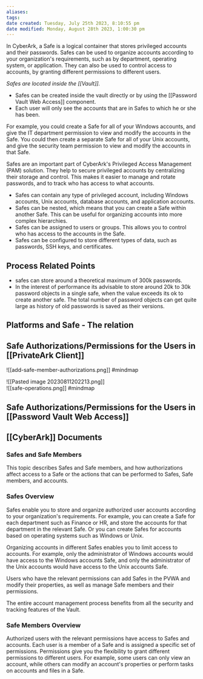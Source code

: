 ```yaml
---
aliases: 
tags: 
date created: Tuesday, July 25th 2023, 8:10:55 pm
date modified: Monday, August 28th 2023, 1:00:30 pm
---
```

In CyberArk, a Safe is a logical container that stores privileged accounts and their passwords. Safes can be used to organize accounts according to your organization's requirements, such as by department, operating system, or application. They can also be used to control access to accounts, by granting different permissions to different users.

*Safes are located inside the [[Vault]].*
- Safes can be created inside the vault directly or by using the [[Password Vault Web Access]] component.
- Each user will only see the accounts that are in Safes to which he or she has been.

For example, you could create a Safe for all of your Windows accounts, and give the IT department permission to view and modify the accounts in the Safe. You could then create a separate Safe for all of your Unix accounts, and give the security team permission to view and modify the accounts in that Safe.

Safes are an important part of CyberArk's Privileged Access Management (PAM) solution. They help to secure privileged accounts by centralizing their storage and control. This makes it easier to manage and rotate passwords, and to track who has access to what accounts.

- Safes can contain any type of privileged account, including Windows accounts, Unix accounts, database accounts, and application accounts.
- Safes can be nested, which means that you can create a Safe within another Safe. This can be useful for organizing accounts into more complex hierarchies.
- Safes can be assigned to users or groups. This allows you to control who has access to the accounts in the Safe.
- Safes can be configured to store different types of data, such as passwords, SSH keys, and certificates.

## Process Related Points

- safes can store around a theoretical maximum of 300k passwords.
- In the interest of performance its advisable to store around 20k to 30k password objects in a single safe, when the value exceeds its ok to create another safe. The total number of password objects can get quite large as history of old passwords is saved as their versions.

## Platforms and Safe - The relation

## Safe Authorizations/Permissions for the Users in [[PrivateArk Client]]

![[add-safe-member-authorizations.png]] #mindmap 


![[Pasted image 20230811202213.png]]  
![[safe-operations.png]] #mindmap 

## Safe Authorizations/Permissions for the Users in [[Password Vault Web Access]]

## [[CyberArk]] Documents

### Safes and Safe Members

This topic describes Safes and Safe members, and how authorizations affect access to a Safe or the actions that can be performed to Safes, Safe members, and accounts.

### Safes Overview

Safes enable you to store and organize authorized user accounts according to your organization's requirements. For example, you can create a Safe for each department such as Finance or HR, and store the accounts for that department in the relevant Safe. Or you can create Safes for accounts based on operating systems such as Windows or Unix.

Organizing accounts in different Safes enables you to limit access to accounts. For example, only the administrator of Windows accounts would have access to the Windows accounts Safe, and only the administrator of the Unix accounts would have access to the Unix accounts Safe.

Users who have the relevant permissions can add Safes in the PVWA and modify their properties, as well as manage Safe members and their permissions.

The entire account management process benefits from all the security and tracking features of the Vault.

### Safe Members Overview

Authorized users with the relevant permissions have access to Safes and accounts. Each user is a member of a Safe and is assigned a specific set of permissions. Permissions give you the flexibility to grant different permissions to different users. For example, some users can only view an account, while others can modify an account's properties or perform tasks on accounts and files in a Safe.